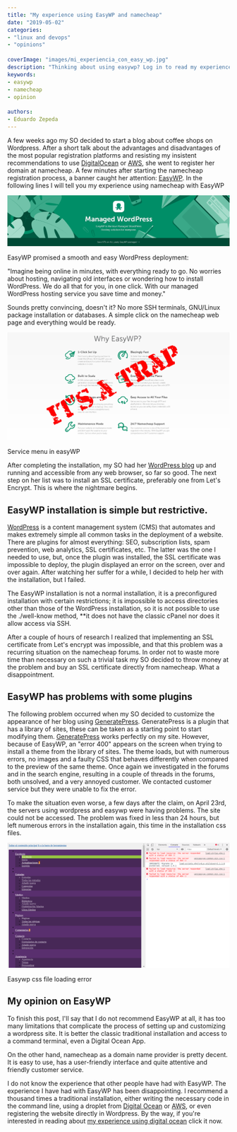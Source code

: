 ```yaml
---
title: "My experience using EasyWP and namecheap"
date: "2019-05-02"
categories:
- "linux and devops"
- "opinions"

coverImage: "images/mi_experiencia_con_easy_wp.jpg"
description: "Thinking about using easywp? Log in to read my experience using easywp application to host a blog on namecheap."
keywords:
- easywp
- namecheap
- opinion

authors:
- Eduardo Zepeda
---
```


A few weeks ago my SO decided to start a blog about coffee shops on Wordpress. After a short talk about the advantages and disadvantages of the most popular registration platforms and resisting my insistent recommendations to use [DigitalOcean](https://m.do.co/c/a22240ebb8e7) or [AWS](https://aws.amazon.com/), she went to register her domain at namecheap. A few minutes after starting the namecheap registration process, a banner caught her attention: [EasyWP](https://www.easywp.com/). In the following lines I will tell you my experience using namecheap with EasyWP

![easywp advertising image](images/EasyWP.png)

EasyWP promised a smooth and easy WordPress deployment:

"Imagine being online in minutes, with everything ready to go. No worries about hosting, navigating old interfaces or wondering how to install WordPress. We do all that for you, in one click. With our managed WordPress hosting service you save time and money."

Sounds pretty convincing, doesn't it? No more SSH terminals, GNU/Linux package installation or databases. A simple click on the namecheap web page and everything would be ready.

![The namecheap service menu](images/whyEasyWP.jpg)

Service menu in easyWP

After completing the installation, my SO had her [WordPress blog](https://latteporlaciudad.com/) up and running and accessible from any web browser, so far so good. The next step on her list was to install an SSL certificate, preferably one from Let's Encrypt. This is where the nightmare begins.

## EasyWP installation is simple but restrictive.

[WordPress](https://wordpress.org/) is a content management system (CMS) that automates and makes extremely simple all common tasks in the deployment of a website. There are plugins for almost everything: SEO, subscription lists, spam prevention, web analytics, SSL certificates, etc. The latter was the one I needed to use, but, once the plugin was installed, the SSL certificate was impossible to deploy, the plugin displayed an error on the screen, over and over again. After watching her suffer for a while, I decided to help her with the installation, but I failed.

The EasyWP installation is not a normal installation, it is a preconfigured installation with certain restrictions; it is impossible to access directories other than those of the WordPress installation, so it is not possible to use the ./well-know method, **it does not have the classic cPanel nor does it allow access via SSH.

After a couple of hours of research I realized that implementing an SSL certificate from Let's encrypt was impossible, and that this problem was a recurring situation on the namecheap forums. In order not to waste more time than necessary on such a trivial task my SO decided to throw money at the problem and buy an SSL certificate directly from namecheap. What a disappointment.

## EasyWP has problems with some plugins

The following problem occurred when my SO decided to customize the appearance of her blog using [GeneratePress](https://generatepress.com/?ref=2020). GeneratePress is a plugin that has a library of sites, these can be taken as a starting point to start modifying them. [GeneratePress](https://generatepress.com/?ref=2020) works perfectly on my site. However, because of EasyWP, an "error 400" appears on the screen when trying to install a theme from the library of sites. The theme loads, but with numerous errors, no images and a faulty CSS that behaves differently when compared to the preview of the same theme. Once again we investigated in the forums and in the search engine, resulting in a couple of threads in the forums, both unsolved, and a very annoyed customer. We contacted customer service but they were unable to fix the error.

To make the situation even worse, a few days after the claim, on April 23rd, the servers using wordpress and easywp were having problems. The site could not be accessed. The problem was fixed in less than 24 hours, but left numerous errors in the installation again, this time in the installation css files.

![Problem loading css files in easywp](images/errorEasywpNamecheap.png)

Easywp css file loading error

## My opinion on EasyWP

To finish this post, I'll say that I do not recommend EasyWP at all, it has too many limitations that complicate the process of setting up and customizing a wordpress site. It is better the classic traditional installation and access to a command terminal, even a Digital Ocean App. 

On the other hand, namecheap as a domain name provider is pretty decent. It is easy to use, has a user-friendly interface and quite attentive and friendly customer service.

I do not know the experience that other people have had with EasyWP. The experience I have had with EasyWP has been disappointing. I recommend a thousand times a traditional installation, either writing the necessary code in the command line, using a droplet from [Digital Ocean](https://m.do.co/c/a22240ebb8e7) or [AWS](https://aws.amazon.com/), or even registering the website directly in Wordpress. By the way, if you're interested in reading about [my experience using digital ocean](/blog/digital-ocean-analysis-and-my-experience-as-a-user/) click it now.